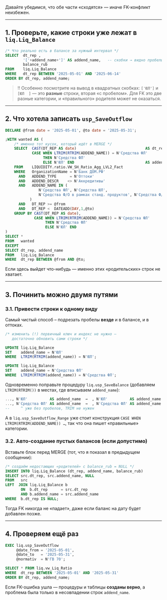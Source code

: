 Давайте убедимся, что обе части «сходятся» — иначе FK-конфликт неизбежен.

---

## 1. Проверьте, **какие строки уже лежат** в `liq.Liq_Balance`

```sql
/* Что реально есть в балансе за нужный интервал */
SELECT  dt_rep ,
        '['+addend_name+']' AS addend_name,   -- скобки → видно пробелы
        balance_rub
FROM    liq.Liq_Balance
WHERE   dt_rep BETWEEN '2025-05-01' AND '2025-06-14'
ORDER BY dt_rep, addend_name;
```

> ‼️  Особенно посмотрите на вывод в квадратных скобках:
> `['ЮЛ']` и `[ЮЛ  ]` — это **разные** строки, вторая «с пробелом».
> Для FK это две разные категории, и «правильного» родителя может не оказаться.

---

## 2. Что хотела записать `usp_SaveOutflow`

```sql
DECLARE @from date = '2025-05-01', @to date = '2025-05-31';

;WITH wanted AS (
    /* именно тот кусок, который идёт в MERGE */
    SELECT  CAST(DT_REP AS date)                               AS dt_rep,
            CASE WHEN LTRIM(RTRIM(ADDEND_NAME)) = N'Средства ФЛ'
                 THEN N'Средства ФЛ'
                 ELSE N'ЮЛ' END                                AS addend_name
    FROM    LIQUIDITY.ratio.VW_SH_Ratio_Agg_LVL2_Fact
    WHERE   OrganizationName = N'Банк ДОМ.РФ'
      AND   ADDEND_TYPE      = N'Оттоки'
      AND   ADDEND_DESCR    <> N'Аккредитивы'
      AND   ADDEND_NAME IN (
               N'Средства ФЛ', N'Средства ЮЛ',
               N'Средства Ф/О в рамках станд. продуктов', N'Средства Ф/О'
           )
      AND   DT_REP >= @from
      AND   DT_REP <  DATEADD(DAY,1,@to)
    GROUP BY CAST(DT_REP AS date),
             CASE WHEN LTRIM(RTRIM(ADDEND_NAME)) = N'Средства ФЛ'
                  THEN N'Средства ФЛ'
                  ELSE N'ЮЛ' END
)
SELECT *
FROM   wanted
EXCEPT
SELECT dt_rep, addend_name
FROM   liq.Liq_Balance
WHERE  dt_rep BETWEEN @from AND @to;
```

Если здесь выйдет что-нибудь — именно этих «родительских» строк не хватает.

---

## 3. Починить можно двумя путями

### 3.1. **Привести строки к одному виду**

Самый чистый способ – подрезать пробелы **везде** и в балансе, и в оттоках.

```sql
/* изменить (!) первичный ключ и индекс не нужно —
   достаточно обновить сами строки */

UPDATE liq.Liq_Balance
SET    addend_name = N'ЮЛ'
WHERE  LTRIM(RTRIM(addend_name)) = N'ЮЛ';

UPDATE liq.Liq_Balance
SET    addend_name = N'Средства ФЛ'
WHERE  LTRIM(RTRIM(addend_name)) = N'Средства ФЛ';
```

Одновременно поправьте процедуру `liq.usp_SaveBalance`
(добавляем `LTRIM(RTRIM())` в местах, где вписываем `addend_name`):

```sql
..., N'ЮЛ'          AS addend_name  →  , N'ЮЛ'          AS addend_name
..., N'Средства ФЛ' AS addend_name  →  , N'Средства ФЛ' AS addend_name
--     ^ уже без пробелов, TRIM не нужен
```

А в `liq.usp_SaveOutflow_Range` уже стоит конструкция
`CASE WHEN LTRIM(RTRIM(ADDEND_NAME)) …`, так что она пишет «правильные» категории.

### 3.2. **Авто-создание пустых балансов (если допустимо)**

Вставьте блок перед MERGE (тот, что я показал в предыдущем сообщении):

```sql
/* создаём недостающих «родителей» с balance_rub = NULL */
INSERT INTO liq.Liq_Balance (dt_rep, addend_name, balance_rub)
SELECT src.dt_rep, src.addend_name, NULL
FROM   src
LEFT  JOIN liq.Liq_Balance b
       ON  b.dt_rep      = src.dt_rep
       AND b.addend_name = src.addend_name
WHERE  b.dt_rep IS NULL;
```

Тогда FK никогда не «падает», даже если баланс на дату будет добавлен позже.

---

## 4. Проверяем ещё раз

```sql
EXEC liq.usp_SaveOutflow
     @date_from = '2025-05-01',
     @date_to   = '2025-05-31',
     @normativ  = N'ГВ 70';

SELECT * FROM liq.vw_Liq_Ratio
WHERE  dt_rep BETWEEN '2025-05-01' AND '2025-05-31'
ORDER BY dt_rep, addend_name;
```

Если FK-ошибка ушла — процедуры и таблицы **созданы верно**,
а проблема была только в несовпадении строк `addend_name`.
